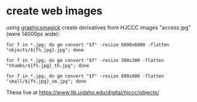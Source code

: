 # create web images

using [graphicsmagick](http://www.graphicsmagick.org/) create derivatives from HJCCC images "access jpg" (were 14000px wide):

`for f in *.jpg; do gm convert "$f" -resize 6000x6000 -flatten "objects/${f%.jpg}.jpg"; done`

`for f in *.jpg; do gm convert "$f" -resize 300x300 -flatten "thumbs/${f%.jpg}_th.jpg"; done`

`for f in *.jpg; do gm convert "$f" -resize 800x800 -flatten "small/${f%.jpg}_sm.jpg"; done`

These live at https://www.lib.uidaho.edu/digital/hjccc/objects/
